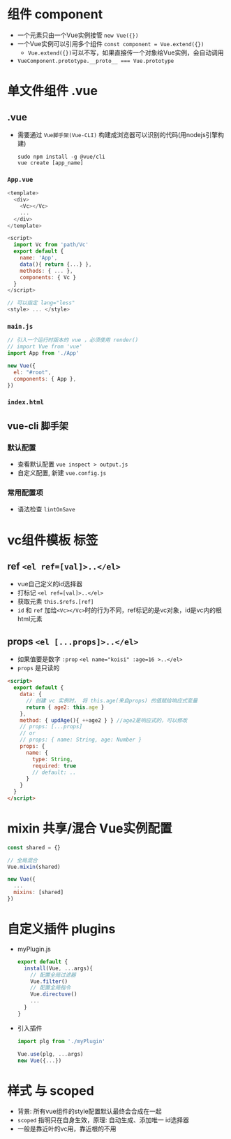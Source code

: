 # 组件 component
- 一个元素只由一个Vue实例接管 `new Vue({})`
- 一个Vue实例可以引用多个组件 `const component = Vue.extend({})`
  - `Vue.extend({})`可以不写，如果直接传一个对象给Vue实例，会自动调用
- `VueComponent.prototype.__proto__ === Vue.prototype`

# 单文件组件 .vue
## .vue
- 需要通过 `Vue脚手架(Vue-CLI)` 构建成浏览器可以识别的代码(用nodejs引擎构建)
  ```shell
  sudo npm install -g @vue/cli
  vue create [app_name]
  ```

### `App.vue`
```js
<template>
  <div>
    <Vc></Vc>
    ...
  </div>
</template>

<script>
  import Vc from 'path/Vc'
  export default {
    name: 'App',
    data(){ return {...} },
    methods: { ... },
    components: { Vc }
  }
</script>

// 可以指定 lang="less"
<style> ... </style>
```
### `main.js`
```js
// 引入一个运行时版本的 vue ，必须使用 render()
// import Vue from 'vue'
import App from './App'

new Vue({
  el: "#root",
  components: { App },
})
```
### `index.html`


## vue-cli 脚手架
### 默认配置
- 查看默认配置 `vue inspect > output.js`
- 自定义配置, 新建 `vue.config.js`
### 常用配置项
- 语法检查 `lintOnSave`

# vc组件模板 标签
## ref `<el ref=[val]>..</el>`
- vue自己定义的id选择器
- 打标记 `<el ref=[val]>..</el>`
- 获取元素 `this.$refs.[ref]`
- `id` 和 `ref` 加给`<Vc></Vc>`时的行为不同，ref标记的是vc对象，id是vc内的根html元素

## props `<el [...props]>..</el>`
- 如果值要是数字 `:prop`  `<el name="koisi" :age=16 >..</el>`
- `props` 是只读的
```html
<script>
  export default {
    data: {
      // 创建 vc 实例时， 将 this.age(来自props) 的值赋给响应式变量
      return { age2: this.age }
    },
    method: { updAge(){ ++age2 } } //age2是响应式的，可以修改
    // props: [...props]
    // or
    // props: { name: String, age: Number }
    props: {
      name: {
        type: String,
        required: true
        // default: ..
      }
    }
  }
</script>
```

# mixin 共享/混合 Vue实例配置
```js
const shared = {}

// 全局混合
Vue.mixin(shared)

new Vue({
  ...
  mixins: [shared]
})
```

# 自定义插件 plugins
- myPlugin.js
  ```js
  export default {
    install(Vue, ...args){
      // 配置全局过滤器
      Vue.filter()
      // 配置全局指令
      Vue.directuve()
      ...
    }
  }
  ```
- 引入插件
  ```js
  import plg from './myPlugin'

  Vue.use(plg, ...args)
  new Vue({...})
  ```

# 样式 与 scoped
- 背景: 所有vue组件的style配置默认最终会合成在一起
- `scoped` 指明只在自身生效，原理: 自动生成、添加唯一 id选择器
- 一般是靠近叶的vc用，靠近根的不用
